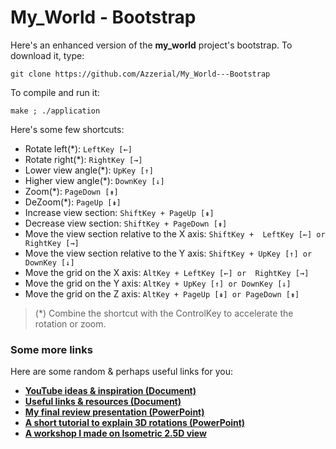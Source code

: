# My_World - Bootstrap

Here's an enhanced version of the **my_world** project's bootstrap. To download it, type:
```
git clone https://github.com/Azzerial/My_World---Bootstrap
```

To compile and run it:
```
make ; ./application
```

Here's some few shortcuts:
* Rotate left(*): `LeftKey [←]`
* Rotate right(*): `RightKey [→]`
* Lower view angle(*): `UpKey [↑]`
* Higher view angle(*): `DownKey [↓]`
* Zoom(*): `PageDown [⇟]`
* DeZoom(*): `PageUp [⇞]`
* Increase view section: `ShiftKey + PageUp [⇞]` 
* Decrease view section: `ShiftKey + PageDown [⇟]` 
* Move the view section relative to the X axis: `ShiftKey +  LeftKey [←] or RightKey [→]`
* Move the view section relative to the Y axis: `ShiftKey + UpKey [↑] or DownKey [↓]`
* Move the grid on the X axis: `AltKey + LeftKey [←] or  RightKey [→]`
* Move the grid on the Y axis: `AltKey + UpKey [↑] or DownKey [↓]`
* Move the grid on the Z axis: `AltKey + PageUp [⇞] or PageDown [⇟]` 
> (*) Combine the shortcut with the ControlKey to accelerate the rotation or zoom.



### Some more links

[youtube-google-doc]: https://drive.google.com/open?id=1SHc_GfmntBBMso8WKFbbSCSk3eFjw97mMjOeOAbdZC4
[links-google-doc]: https://drive.google.com/open?id=1B8cTBoZ16LtyF1pNaZ5TP6pt9I0Mozg4AVUT-XJN5KA
[review-google-slide]: https://drive.google.com/open?id=1e_NQ4ospaSGzDn-oRPbzPfOsCftfZyZ_YqcvKWyj-AU
[rotations-google-slide]: https://drive.google.com/open?id=166cTOy3txgL_w14SEOPW63kEko9H3Uc1Vnw1roHSXJ8
[isometric-github]: https://github.com/Azzerial/Workshops/tree/master/Isometric%202.5D

Here are some random & perhaps useful links for you:

* [**YouTube ideas & inspiration (Document)**][youtube-google-doc]
* [**Useful links & resources (Document)**][links-google-doc]
* [**My final review presentation (PowerPoint)**][review-google-slide]
* [**A short tutorial to explain 3D rotations (PowerPoint)**][rotations-google-slide]
* [**A workshop I made on Isometric 2.5D view**][isometric-github]
